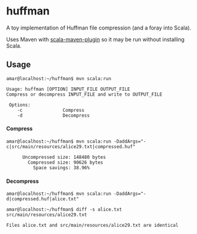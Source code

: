 # huffman
A toy implementation of Huffman file compression (and a foray into Scala).

Uses Maven with [scala-maven-plugin](http://davidb.github.io/scala-maven-plugin/) 
so it may be run without installing Scala.

## Usage
```
amar@localhost:~/huffman$ mvn scala:run

Usage: huffman [OPTION] INPUT_FILE OUTPUT_FILE
Compress or decompress INPUT_FILE and write to OUTPUT_FILE

 Options:
    -c               Compress
    -d               Decompress
```
#### Compress
```
amar@localhost:~/huffman$ mvn scala:run -DaddArgs="-c|src/main/resources/alice29.txt|compressed.huf"

      Uncompressed size: 148480 bytes
        Compressed size: 90626 bytes
          Space savings: 38.96%
```
#### Decompress
```
amar@localhost:~/huffman$ mvn scala:run -DaddArgs="-d|compressed.huf|alice.txt"

amar@localhost:~/huffman$ diff -s alice.txt src/main/resources/alice29.txt

Files alice.txt and src/main/resources/alice29.txt are identical
```
